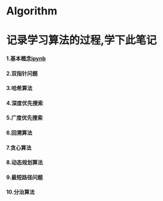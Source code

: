# Algorithm
# 记录学习算法的过程,学下此笔记

#### 1.基本概念[ipynb](https://github.com/LQ6H/Algorithm/blob/master/CH1--%E5%9F%BA%E6%9C%AC%E6%A6%82%E5%BF%B5.ipynb)
#### 2.双指针问题
#### 3.哈希算法
#### 4.深度优先搜索
#### 5.广度优先搜索
#### 6.回溯算法
#### 7.贪心算法
#### 8.动态规划算法
#### 9.最短路径问题
#### 10.分治算法
